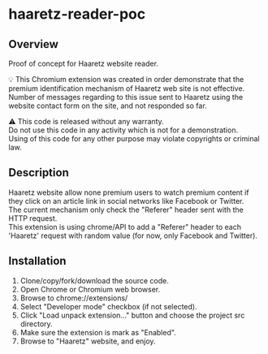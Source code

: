 haaretz-reader-poc
==================

Overview
--------
Proof of concept for Haaretz website reader.

:bulb: This Chromium extension was created in order demonstrate that the premium identification mechanism of Haaretz web site is not effective.  
Number of messages regarding to this issue sent to Haaretz using the website contact form on the site, and not responded so far.

:warning: This code is released without any warranty.  
Do not use this code in any activity which is not for a demonstration.  
Using of this code for any other purpose may violate copyrights or criminal law.


Description
-----------
Haaretz website allow none premium users to watch premium content if they click on an article link in social networks like Facebook or Twitter.  
The current mechanism only check the "Referer" header sent with the HTTP request.  
This extension is using chrome/API to add a "Referer" header to each 'Haaretz' request with random value (for now, only Facebook and Twitter).  


Installation
------------
1. Clone/copy/fork/download the source code.
2. Open Chrome or Chromium web browser.
3. Browse to chrome://extensions/
4. Select "Developer mode" checkbox (if not selected).
5. Click "Load unpack extension..." button and choose the project src directory.
6. Make sure the extension is mark as "Enabled".
7. Browse to "Haaretz" website, and enjoy.

